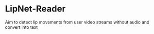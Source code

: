 # LipNet-Reader
Aim to detect lip movements from user video streams without audio and convert into text 
